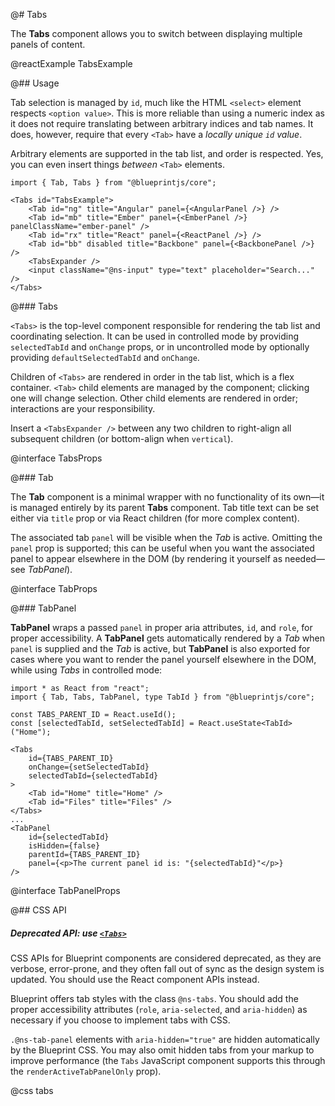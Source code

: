 @# Tabs

The __Tabs__ component allows you to switch between displaying multiple panels of content.

@reactExample TabsExample

@## Usage

Tab selection is managed by `id`, much like the HTML `<select>` element respects `<option value>`. This is more
reliable than using a numeric index as it does not require translating between arbitrary indices and tab names.
It does, however, require that every `<Tab>` have a _locally unique `id` value_.

Arbitrary elements are supported in the tab list, and order is respected. Yes,
you can even insert things _between_ `<Tab>` elements.

```tsx
import { Tab, Tabs } from "@blueprintjs/core";

<Tabs id="TabsExample">
    <Tab id="ng" title="Angular" panel={<AngularPanel />} />
    <Tab id="mb" title="Ember" panel={<EmberPanel />} panelClassName="ember-panel" />
    <Tab id="rx" title="React" panel={<ReactPanel />} />
    <Tab id="bb" disabled title="Backbone" panel={<BackbonePanel />} />
    <TabsExpander />
    <input className="@ns-input" type="text" placeholder="Search..." />
</Tabs>
```

@### Tabs

`<Tabs>` is the top-level component responsible for rendering the tab list and coordinating selection.
It can be used in controlled mode by providing `selectedTabId` and `onChange` props, or in
uncontrolled mode by optionally providing `defaultSelectedTabId` and `onChange`.

Children of `<Tabs>` are rendered in order in the tab list, which is a flex container.
`<Tab>` child elements are managed by the component; clicking one will change selection.
Other child elements are rendered in order; interactions are your responsibility.

Insert a `<TabsExpander />` between any two children to right-align all subsequent children
(or bottom-align when `vertical`).

@interface TabsProps

@### Tab

The __Tab__ component is a minimal wrapper with no functionality of its own&mdash;it is managed entirely by its
parent __Tabs__ component. Tab title text can be set either via `title` prop or via React children
(for more complex content).

The associated tab `panel` will be visible when the _Tab_ is active. Omitting the `panel` prop is supported; this can
be useful when you want the associated panel to appear elsewhere in the DOM (by rendering it yourself as needed&mdash;see _TabPanel_).

@interface TabProps

@### TabPanel

__TabPanel__ wraps a passed `panel` in proper aria attributes, `id`, and `role`, for proper accessibility. A __TabPanel__ gets automatically rendered by a _Tab_ when `panel` is supplied and the _Tab_ is active, but __TabPanel__ is also exported for cases where you want to render the panel yourself elsewhere in the DOM, while using _Tabs_ in controlled mode:

```tsx
import * as React from "react";
import { Tab, Tabs, TabPanel, type TabId } from "@blueprintjs/core";

const TABS_PARENT_ID = React.useId();
const [selectedTabId, setSelectedTabId] = React.useState<TabId>("Home");

<Tabs
    id={TABS_PARENT_ID}
    onChange={setSelectedTabId}
    selectedTabId={selectedTabId}
>
    <Tab id="Home" title="Home" />
    <Tab id="Files" title="Files" />
</Tabs>
...
<TabPanel
    id={selectedTabId}
    isHidden={false}
    parentId={TABS_PARENT_ID}
    panel={<p>The current panel id is: "{selectedTabId}"</p>}
/>
```

@interface TabPanelProps

@## CSS API

<div class="@ns-callout @ns-intent-warning @ns-icon-warning-sign @ns-callout-has-body-content">
    <h5 class="@ns-heading">

Deprecated API: use [`<Tabs>`](#core/components/tabs)

</h5>

CSS APIs for Blueprint components are considered deprecated, as they are verbose, error-prone, and they
often fall out of sync as the design system is updated. You should use the React component APIs instead.

</div>

Blueprint offers tab styles with the class `@ns-tabs`. You should add the proper accessibility attributes
(`role`, `aria-selected`, and `aria-hidden`) as necessary if you choose to implement tabs with CSS.

`.@ns-tab-panel` elements with `aria-hidden="true"` are hidden automatically by the Blueprint CSS. You may also
omit hidden tabs from your markup to improve performance (the `Tabs` JavaScript component supports this through the
`renderActiveTabPanelOnly` prop).

@css tabs
